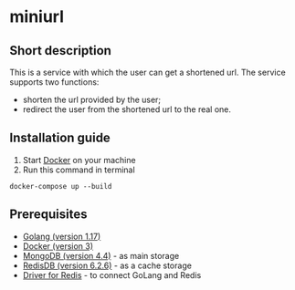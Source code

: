 # miniurl

## Short description

This is a service with which the user can get a shortened url. The service supports two functions:
- shorten the url provided by the user;
- redirect the user from the shortened url to the real one.

## Installation guide

1. Start [Docker](https://www.docker.com/) on your machine
2. Run this command in terminal
```shell
docker-compose up --build
```

## Prerequisites

- [Golang (version 1.17)](https://go.dev/)
- [Docker (version 3)](https://www.docker.com/)
- [MongoDB (version 4.4)](https://www.mongodb.com/) - as main storage
- [RedisDB (version 6.2.6)](https://redis.io/) - as a cache storage
- [Driver for Redis](https://github.com/go-redis/redis) - to connect GoLang and Redis
